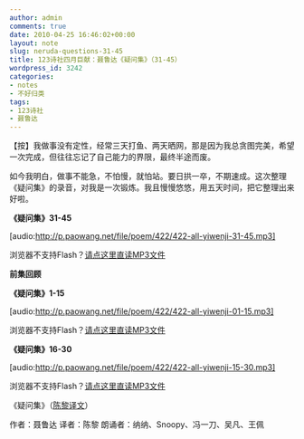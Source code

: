 ```yaml
---
author: admin
comments: true
date: 2010-04-25 16:46:02+00:00
layout: note
slug: neruda-questions-31-45
title: 123诗社四月巨献：聂鲁达《疑问集》（31-45）
wordpress_id: 3242
categories:
- notes
- 不好归类
tags:
- 123诗社
- 聂鲁达
---
```


【按】我做事没有定性，经常三天打鱼、两天晒网，那是因为我总贪图完美，希望一次完成，但往往忘记了自己能力的界限，最终半途而废。

如今我明白，做事不能急，不怕慢，就怕站。要日拱一卒，不期速成。这次整理《疑问集》的录音，对我是一次锻炼。我且慢慢悠悠，用五天时间，把它整理出来好啦。

**《疑问集》31-45**

[audio:http://p.paowang.net/file/poem/422/422-all-yiwenji-31-45.mp3]

浏览器不支持Flash？[请点这里直读MP3文件](http://p.paowang.net/file/poem/422/422-all-yiwenji-31-45.mp3)

**前集回顾**

**《疑问集》1-15**

[audio:http://p.paowang.net/file/poem/422/422-all-yiwenji-01-15.mp3]

浏览器不支持Flash？[请点这里直读MP3文件](http://p.paowang.net/file/poem/422/422-all-yiwenji-01-15.mp3)

**《疑问集》16-30**

[audio:http://p.paowang.net/file/poem/422/422-all-yiwenji-15-30.mp3]

浏览器不支持Flash？[请点这里直读MP3文件](http://p.paowang.net/file/poem/422/422-all-yiwenji-15-30.mp3)

《疑问集》（[陈黎译文](http://www.hgjh.hlc.edu.tw/~chenli/neruda%20Q.htm)）

作者：聂鲁达
译者：陈黎
朗诵者：纳纳、Snoopy、冯一刀、吴凡、王佩
